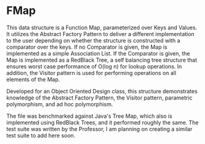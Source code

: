 FMap
====

This data structure is a Function Map, parameterized over Keys and Values. It utilizes the Abstract Factory Pattern to
deliver a different implementation to the user depending on whether the structure is constructed with a comparator
over the keys. If no Comparator is given, the Map is implemented as a simple Association List. If the Comparator is
given, the Map is implemented as a RedBlack Tree, a self balancing tree structure that ensures worst case performance
of O(log n) for lookup operations. In addition, the Visitor pattern is used for performing operations on all elements of
the Map.

Developed for an Object Oriented Design class, this structure demonstrates knowledge of the Abstract Factory Pattern,
the Visitor pattern, parametric polymorphism, and ad hoc polymorphism.

The file was benchmarked against Java's Tree Map, which also is implemented using RedBlack Trees, and it performed
roughly the same. The test suite was written by the Professor, I am planning on creating a similar test suite to add
here soon.

